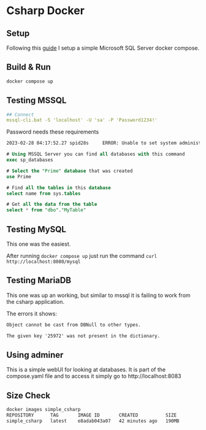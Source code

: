 # Csharp Docker

## Setup

Following this [guide](https://cardano.github.io/blog/2017/11/15/mssql-docker-container)
I setup a simple  Microsoft SQL Server docker compose.

## Build & Run

```sh
docker compose up
```

## Testing MSSQL

```yaml
## Connect
mssql-cli.bat -S 'localhost' -U 'sa' -P 'Password1234!'
````

Password needs these requirements

```txt
2023-02-28 04:17:52.27 spid28s     ERROR: Unable to set system administrator password: Password validation failed. The password does not meet SQL Server password policy requirements because it is too short. The password must be at least 8 characters..
````


```sql
# Using MSSQL Server you can find all databases with this command
exec sp_databases

# Select the "Prime" database that was created
use Prime

# Find all the tables in this database
select name from sys.tables

# Get all the data from the table
select * from "dbo"."MyTable"
````

## Testing MySQL

This one was the easiest.

After running `docker compose up` just run the command `curl http://localhost:8080/mysql`

## Testing MariaDB

This one was up an working, but similar to mssql it is failing to work from the csharp
application.

The errors it shows:

```txt
Object cannot be cast from DBNull to other types.

The given key '25972' was not present in the dictionary.
````

## Using adminer

This is a simple webUI for looking at databases. It is part of the compose.yaml
file and to access it simply go to http://localhost:8083

## Size Check

```sh
docker images simple_csharp
REPOSITORY      TAG       IMAGE ID       CREATED          SIZE
simple_csharp   latest    e8adab043a07   42 minutes ago   190MB
```
# 
